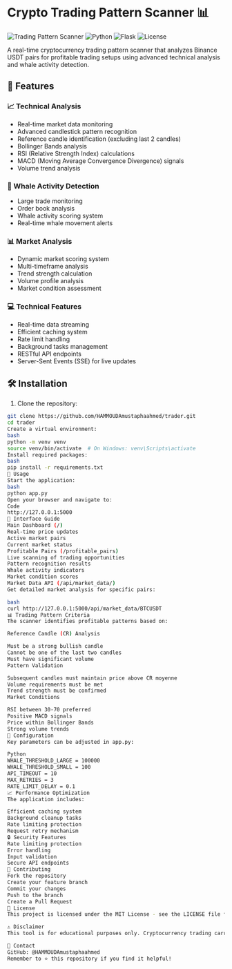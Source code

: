 # Crypto Trading Pattern Scanner 📊

![Trading Pattern Scanner](https://img.shields.io/badge/Trading-Pattern%20Scanner-blue)
![Python](https://img.shields.io/badge/Python-3.8%2B-brightgreen)
![Flask](https://img.shields.io/badge/Flask-2.0%2B-lightgrey)
![License](https://img.shields.io/badge/License-MIT-yellow)

A real-time cryptocurrency trading pattern scanner that analyzes Binance USDT pairs for profitable trading setups using advanced technical analysis and whale activity detection.

## 🚀 Features

### 📈 Technical Analysis
- Real-time market data monitoring
- Advanced candlestick pattern recognition
- Reference candle identification (excluding last 2 candles)
- Bollinger Bands analysis
- RSI (Relative Strength Index) calculations
- MACD (Moving Average Convergence Divergence) signals
- Volume trend analysis

### 🐋 Whale Activity Detection
- Large trade monitoring
- Order book analysis
- Whale activity scoring system
- Real-time whale movement alerts

### 📊 Market Analysis
- Dynamic market scoring system
- Multi-timeframe analysis
- Trend strength calculation
- Volume profile analysis
- Market condition assessment

### 💻 Technical Features
- Real-time data streaming
- Efficient caching system
- Rate limit handling
- Background tasks management
- RESTful API endpoints
- Server-Sent Events (SSE) for live updates

## 🛠 Installation

1. Clone the repository:
```bash
git clone https://github.com/HAMMOUDAmustaphaahmed/trader.git
cd trader
Create a virtual environment:
bash
python -m venv venv
source venv/bin/activate  # On Windows: venv\Scripts\activate
Install required packages:
bash
pip install -r requirements.txt
🚀 Usage
Start the application:
bash
python app.py
Open your browser and navigate to:
Code
http://127.0.0.1:5000
📱 Interface Guide
Main Dashboard (/)
Real-time price updates
Active market pairs
Current market status
Profitable Pairs (/profitable_pairs)
Live scanning of trading opportunities
Pattern recognition results
Whale activity indicators
Market condition scores
Market Data API (/api/market_data/)
Get detailed market analysis for specific pairs:

bash
curl http://127.0.0.1:5000/api/market_data/BTCUSDT
📊 Trading Pattern Criteria
The scanner identifies profitable patterns based on:

Reference Candle (CR) Analysis

Must be a strong bullish candle
Cannot be one of the last two candles
Must have significant volume
Pattern Validation

Subsequent candles must maintain price above CR moyenne
Volume requirements must be met
Trend strength must be confirmed
Market Conditions

RSI between 30-70 preferred
Positive MACD signals
Price within Bollinger Bands
Strong volume trends
🔧 Configuration
Key parameters can be adjusted in app.py:

Python
WHALE_THRESHOLD_LARGE = 100000
WHALE_THRESHOLD_SMALL = 100
API_TIMEOUT = 10
MAX_RETRIES = 3
RATE_LIMIT_DELAY = 0.1
📈 Performance Optimization
The application includes:

Efficient caching system
Background cleanup tasks
Rate limiting protection
Request retry mechanism
🔒 Security Features
Rate limiting protection
Error handling
Input validation
Secure API endpoints
🤝 Contributing
Fork the repository
Create your feature branch
Commit your changes
Push to the branch
Create a Pull Request
📝 License
This project is licensed under the MIT License - see the LICENSE file for details.

⚠️ Disclaimer
This tool is for educational purposes only. Cryptocurrency trading carries significant risks. Always do your own research and never trade more than you can afford to lose.

📧 Contact
GitHub: @HAMMOUDAmustaphaahmed
Remember to ⭐ this repository if you find it helpful!
```